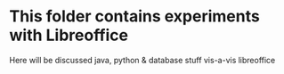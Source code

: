 # This folder contains experiments with Libreoffice

Here will be discussed java, python & database stuff vis-a-vis libreoffice

